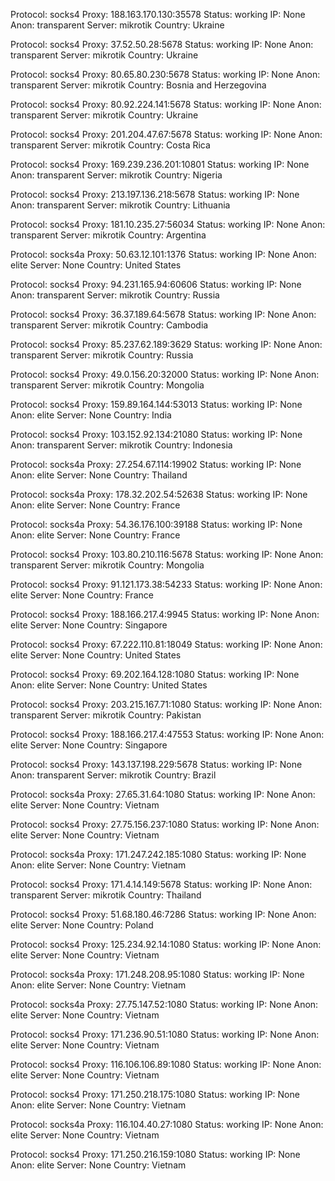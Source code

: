 Protocol: socks4
Proxy: 188.163.170.130:35578
Status: working
IP: None
Anon: transparent
Server: mikrotik
Country: Ukraine

Protocol: socks4
Proxy: 37.52.50.28:5678
Status: working
IP: None
Anon: transparent
Server: mikrotik
Country: Ukraine

Protocol: socks4
Proxy: 80.65.80.230:5678
Status: working
IP: None
Anon: transparent
Server: mikrotik
Country: Bosnia and Herzegovina

Protocol: socks4
Proxy: 80.92.224.141:5678
Status: working
IP: None
Anon: transparent
Server: mikrotik
Country: Ukraine

Protocol: socks4
Proxy: 201.204.47.67:5678
Status: working
IP: None
Anon: transparent
Server: mikrotik
Country: Costa Rica

Protocol: socks4
Proxy: 169.239.236.201:10801
Status: working
IP: None
Anon: transparent
Server: mikrotik
Country: Nigeria

Protocol: socks4
Proxy: 213.197.136.218:5678
Status: working
IP: None
Anon: transparent
Server: mikrotik
Country: Lithuania

Protocol: socks4
Proxy: 181.10.235.27:56034
Status: working
IP: None
Anon: transparent
Server: mikrotik
Country: Argentina

Protocol: socks4a
Proxy: 50.63.12.101:1376
Status: working
IP: None
Anon: elite
Server: None
Country: United States

Protocol: socks4
Proxy: 94.231.165.94:60606
Status: working
IP: None
Anon: transparent
Server: mikrotik
Country: Russia

Protocol: socks4
Proxy: 36.37.189.64:5678
Status: working
IP: None
Anon: transparent
Server: mikrotik
Country: Cambodia

Protocol: socks4
Proxy: 85.237.62.189:3629
Status: working
IP: None
Anon: transparent
Server: mikrotik
Country: Russia

Protocol: socks4
Proxy: 49.0.156.20:32000
Status: working
IP: None
Anon: transparent
Server: mikrotik
Country: Mongolia

Protocol: socks4
Proxy: 159.89.164.144:53013
Status: working
IP: None
Anon: elite
Server: None
Country: India

Protocol: socks4
Proxy: 103.152.92.134:21080
Status: working
IP: None
Anon: transparent
Server: mikrotik
Country: Indonesia

Protocol: socks4a
Proxy: 27.254.67.114:19902
Status: working
IP: None
Anon: elite
Server: None
Country: Thailand

Protocol: socks4a
Proxy: 178.32.202.54:52638
Status: working
IP: None
Anon: elite
Server: None
Country: France

Protocol: socks4a
Proxy: 54.36.176.100:39188
Status: working
IP: None
Anon: elite
Server: None
Country: France

Protocol: socks4
Proxy: 103.80.210.116:5678
Status: working
IP: None
Anon: transparent
Server: mikrotik
Country: Mongolia

Protocol: socks4
Proxy: 91.121.173.38:54233
Status: working
IP: None
Anon: elite
Server: None
Country: France

Protocol: socks4
Proxy: 188.166.217.4:9945
Status: working
IP: None
Anon: elite
Server: None
Country: Singapore

Protocol: socks4
Proxy: 67.222.110.81:18049
Status: working
IP: None
Anon: elite
Server: None
Country: United States

Protocol: socks4
Proxy: 69.202.164.128:1080
Status: working
IP: None
Anon: elite
Server: None
Country: United States

Protocol: socks4
Proxy: 203.215.167.71:1080
Status: working
IP: None
Anon: transparent
Server: mikrotik
Country: Pakistan

Protocol: socks4
Proxy: 188.166.217.4:47553
Status: working
IP: None
Anon: elite
Server: None
Country: Singapore

Protocol: socks4
Proxy: 143.137.198.229:5678
Status: working
IP: None
Anon: transparent
Server: mikrotik
Country: Brazil

Protocol: socks4a
Proxy: 27.65.31.64:1080
Status: working
IP: None
Anon: elite
Server: None
Country: Vietnam

Protocol: socks4
Proxy: 27.75.156.237:1080
Status: working
IP: None
Anon: elite
Server: None
Country: Vietnam

Protocol: socks4a
Proxy: 171.247.242.185:1080
Status: working
IP: None
Anon: elite
Server: None
Country: Vietnam

Protocol: socks4
Proxy: 171.4.14.149:5678
Status: working
IP: None
Anon: transparent
Server: mikrotik
Country: Thailand

Protocol: socks4
Proxy: 51.68.180.46:7286
Status: working
IP: None
Anon: elite
Server: None
Country: Poland

Protocol: socks4
Proxy: 125.234.92.14:1080
Status: working
IP: None
Anon: elite
Server: None
Country: Vietnam

Protocol: socks4a
Proxy: 171.248.208.95:1080
Status: working
IP: None
Anon: elite
Server: None
Country: Vietnam

Protocol: socks4a
Proxy: 27.75.147.52:1080
Status: working
IP: None
Anon: elite
Server: None
Country: Vietnam

Protocol: socks4
Proxy: 171.236.90.51:1080
Status: working
IP: None
Anon: elite
Server: None
Country: Vietnam

Protocol: socks4
Proxy: 116.106.106.89:1080
Status: working
IP: None
Anon: elite
Server: None
Country: Vietnam

Protocol: socks4
Proxy: 171.250.218.175:1080
Status: working
IP: None
Anon: elite
Server: None
Country: Vietnam

Protocol: socks4a
Proxy: 116.104.40.27:1080
Status: working
IP: None
Anon: elite
Server: None
Country: Vietnam

Protocol: socks4
Proxy: 171.250.216.159:1080
Status: working
IP: None
Anon: elite
Server: None
Country: Vietnam

